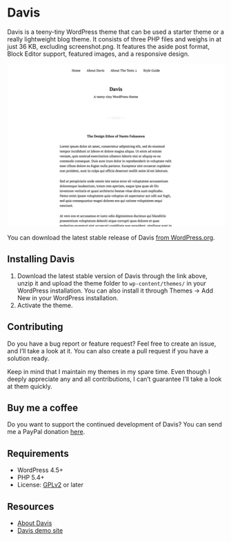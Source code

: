 # Davis

Davis is a teeny-tiny WordPress theme that can be used a starter theme or a really lightweight blog theme. It consists of three PHP files and weighs in at just 36 KB, excluding screenshot.png. It features the aside post format, Block Editor support, featured images, and a responsive design.

![Davis](https://github.com/andersnoren/davis/blob/master/screenshot.png)

You can download the latest stable release of Davis [from WordPress.org](https://wordpress.org/themes/davis/).

## Installing Davis
1. Download the latest stable version of Davis through the link above, unzip it and upload the theme folder to `wp-content/themes/` in your WordPress installation. You can also install it through Themes → Add New in your WordPress installation.
2. Activate the theme.

## Contributing
Do you have a bug report or feature request? Feel free to create an issue, and I’ll take a look at it. You can also create a pull request if you have a solution ready. 

Keep in mind that I maintain my themes in my spare time. Even though I deeply appreciate any and all contributions, I can’t guarantee I’ll take a look at them quickly.

## Buy me a coffee
Do you want to support the continued development of Davis? You can send me a PayPal donation [here](https://www.paypal.com/cgi-bin/webscr?cmd=_donations&business=anders%40andersnoren%2ese&lc=US&item_name=Free%20WordPress%20Themes%20from%20Anders%20Noren&currency_code=USD&bn=PP%2dDonationsBF%3abtn_donateCC_LG%2egif%3aNonHosted).

## Requirements
- WordPress 4.5+
- PHP 5.4+
- License: [GPLv2](https://www.gnu.org/licenses/gpl-2.0.html) or later

## Resources
- [About Davis](https://andersnoren.se/teman/davis-wordpress-theme/)
- [Davis demo site](https://andersnoren.se/themes/davis/)